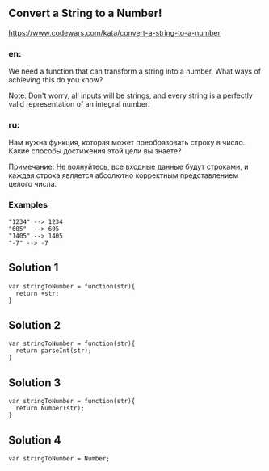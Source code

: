 ## Convert a String to a Number!

https://www.codewars.com/kata/convert-a-string-to-a-number

### en: 
We need a function that can transform a string into a number. What ways of achieving this do you know?

Note: Don't worry, all inputs will be strings, and every string is a perfectly valid representation of an integral number.


### ru: 
Нам нужна функция, которая может преобразовать строку в число. Какие способы достижения этой цели вы знаете?

Примечание: Не волнуйтесь, все входные данные будут строками, и каждая строка является абсолютно корректным представлением целого числа.

### Examples

```
"1234" --> 1234
"605"  --> 605
"1405" --> 1405
"-7" --> -7
```


## Solution 1
```
var stringToNumber = function(str){
  return +str;
}

```

## Solution 2
```
var stringToNumber = function(str){
  return parseInt(str);
}

```

## Solution 3
```
var stringToNumber = function(str){
  return Number(str);
}

```

## Solution 4
```
var stringToNumber = Number;

```
